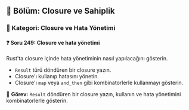 ## 📘 Bölüm: Closure ve Sahiplik
### 🔹 Kategori: Closure ve Hata Yönetimi
#### ❓ Soru 249: Closure ve hata yönetimi

Rust'ta closure içinde hata yönetiminin nasıl yapılacağını gösterin.

- `Result` türü döndüren bir closure yazın.
- Closure'ı kullanıp hatasını yönetin.
- Closure'ı `map` veya `and_then` gibi kombinatorlerle kullanmayı gösterin.

🔧 **Görev:** `Result` döndüren bir closure yazın, kullanın ve hata yönetimini kombinatorlerle gösterin.
